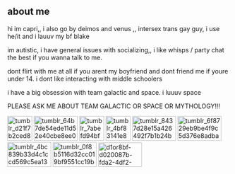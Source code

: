 ## about me

hi im capri,, i also go by deimos and venus ,, intersex trans gay guy, i use he/it and i lauuv my bf blake

im autistic, i have general issues with socializing,, i like whisps / party chat the best if you wanna talk to me.


dont flirt with me at all if you arent my boyfriend and dont friend me if youre under 14. i dont like interacting with middle schoolers 

i have a big obsession with team galactic and space. i luuuv space

PLEASE ASK ME ABOUT TEAM GALACTIC OR SPACE OR MYTHOLOGY!!!

<img width="56" height="56" alt="tumblr_d21f7b2ced811a15800851f68cd73492_15ac520a_75" src="https://github.com/user-attachments/assets/7f328b1a-c3e2-4f72-a667-bebebdcb99fe" />
<img width="99" height="56" alt="tumblr_64b7de54ede11d52e40cbe8ee07396dc_fd836030_100" src="https://github.com/user-attachments/assets/2d0e74b7-65d8-402f-a573-8dda00a42d09" />
<img width="56" height="56" alt="tumblr_7abefd94bfb8c2a4b4d88f30ab3b49e9_22080804_75" src="https://github.com/user-attachments/assets/52e82a91-acdb-47ae-a93f-d50552b36235" />
<img width="56" height="56" alt="tumblr_4bf83141e8c92bee93e6490643dcd730_a29324b8_75" src="https://github.com/user-attachments/assets/2d4919a8-7bdf-44bb-9ec5-82e483ab59fd" /> <img width="99" height="56" alt="tumblr_8437d28e15a426492f7b1b24bdb325ae_85fa803a_100" src="https://github.com/user-attachments/assets/5c06481e-fc60-4cdb-af1e-9970cfb9a53c" />
<img width="99" height="56" alt="tumblr_6f8729eb9be4f9c5d376e8adba3f5ab1_bcab182e_100" src="https://github.com/user-attachments/assets/9754d088-bfdb-4442-bde6-44c61787e79e" />
<img width="99" height="56" alt="tumblr_4bc839b33d4c1ccd569c5ea134089107_b1aee0d9_100" src="https://github.com/user-attachments/assets/6215ba54-df57-47b7-bb54-ef2e41fd4365" />
<img width="99" height="56" alt="tumblr_0f8b5116d32cc019bf9551cc19bba57a_37d42df0_100" src="https://github.com/user-attachments/assets/5e3e081a-8aa3-47db-ba95-961c1fe467b0" />
<img width="99" height="55" alt="d1or8bf-d020087b-fda2-4df2-a5b5-d5383d13aa6c" src="https://github.com/user-attachments/assets/91ddb8d2-e8e9-4a9c-b17b-6b4d5b8af06e" />



